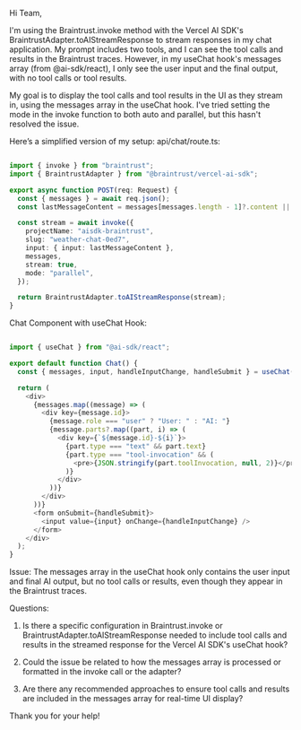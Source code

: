 Hi Team,

I'm using the Braintrust.invoke method with the Vercel AI SDK's BraintrustAdapter.toAIStreamResponse to stream responses in my chat application. My prompt includes two tools, and I can see the tool calls and results in the Braintrust traces. However, in my useChat hook's messages array (from @ai-sdk/react), I only see the user input and the final output, with no tool calls or tool results.

My goal is to display the tool calls and tool results in the UI as they stream in, using the messages array in the useChat hook. I've tried setting the mode in the invoke function to both auto and parallel, but this hasn't resolved the issue.

Here’s a simplified version of my setup:
api/chat/route.ts:

```typescript

import { invoke } from "braintrust";
import { BraintrustAdapter } from "@braintrust/vercel-ai-sdk";

export async function POST(req: Request) {
  const { messages } = await req.json();
  const lastMessageContent = messages[messages.length - 1]?.content || "";

  const stream = await invoke({
    projectName: "aisdk-braintrust",
    slug: "weather-chat-0ed7",
    input: { input: lastMessageContent },
    messages,
    stream: true,
    mode: "parallel",
  });

  return BraintrustAdapter.toAIStreamResponse(stream);
}
```

Chat Component with useChat Hook:
```typescript

import { useChat } from "@ai-sdk/react";

export default function Chat() {
  const { messages, input, handleInputChange, handleSubmit } = useChat();

  return (
    <div>
      {messages.map((message) => (
        <div key={message.id}>
          {message.role === "user" ? "User: " : "AI: "}
          {message.parts?.map((part, i) => (
            <div key={`${message.id}-${i}`}>
              {part.type === "text" && part.text}
              {part.type === "tool-invocation" && (
                <pre>{JSON.stringify(part.toolInvocation, null, 2)}</pre>
              )}
            </div>
          ))}
        </div>
      ))}
      <form onSubmit={handleSubmit}>
        <input value={input} onChange={handleInputChange} />
      </form>
    </div>
  );
}
```

Issue: The messages array in the useChat hook only contains the user input and final AI output, but no tool calls or results, even though they appear in the Braintrust traces.

Questions:
1. Is there a specific configuration in Braintrust.invoke or BraintrustAdapter.toAIStreamResponse needed to include tool calls and results in the streamed response for the Vercel AI SDK's useChat hook?

2. Could the issue be related to how the messages array is processed or formatted in the invoke call or the adapter?

3. Are there any recommended approaches to ensure tool calls and results are included in the messages array for real-time UI display?

Thank you for your help!


